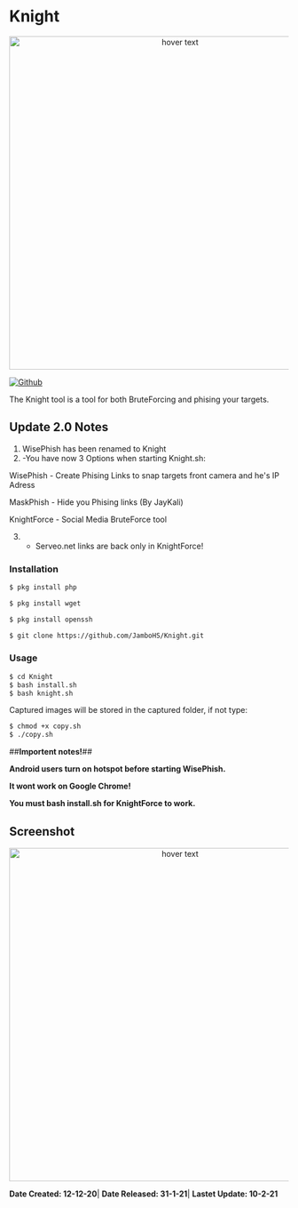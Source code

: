 # Knight

<p align="center">
  <img src="https://imgur.com/mIQh05m.png" width="600" title="hover text">
</p>

[![Github](https://img.shields.io/github/followers/JamboHS?label=Follow&style=social)](https://github.com/JamboHS)

The Knight tool is a tool for both BruteForcing and phising your targets.
 
 ## Update 2.0 Notes ##
 1. WisePhish has been renamed to Knight
 2. -You have now 3 Options when starting Knight.sh:
 
WisePhish - Create Phising Links to snap targets front camera and he's IP Adress

MaskPhish - Hide you Phising links (By JayKali)  
 
KnightForce - Social Media BruteForce tool

 3. - Serveo.net links are back only in KnightForce!
 
 <h3>Installation</h3>
 
```bash
$ pkg install php
```

```bash
$ pkg install wget
```

```bash
$ pkg install openssh
```

```bash
$ git clone https://github.com/JamboHS/Knight.git
```

<h3>Usage</h3>

```bash
$ cd Knight
$ bash install.sh
$ bash knight.sh
 ```
 
 Captured images will be stored in the captured folder, if not type:

```bash
$ chmod +x copy.sh
$ ./copy.sh
```

 ##**Importent notes!**##
 
**Android users turn on hotspot before starting WisePhish.**

**It wont work on Google Chrome!**

**You must bash install.sh for KnightForce to work.**

## Screenshot
<p align="center">
  <img src="https://imgur.com/xz8zSiY.png" width="600" title="hover text">
</p>

**Date Created: 12-12-20**|
**Date Released: 31-1-21**|
**Lastet Update: 10-2-21**
